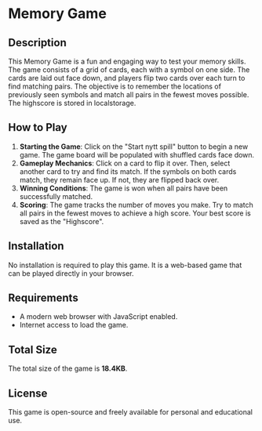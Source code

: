 # Memory Game

## Description

This Memory Game is a fun and engaging way to test your memory skills. The game consists of a grid of cards, each with a symbol on one side. The cards are laid out face down, and players flip two cards over each turn to find matching pairs. The objective is to remember the locations of previously seen symbols and match all pairs in the fewest moves possible. The highscore is stored in localstorage.

## How to Play

1. **Starting the Game**: Click on the "Start nytt spill" button to begin a new game. The game board will be populated with shuffled cards face down.
2. **Gameplay Mechanics**: Click on a card to flip it over. Then, select another card to try and find its match. If the symbols on both cards match, they remain face up. If not, they are flipped back over.
3. **Winning Conditions**: The game is won when all pairs have been successfully matched.
4. **Scoring**: The game tracks the number of moves you make. Try to match all pairs in the fewest moves to achieve a high score. Your best score is saved as the "Highscore".

## Installation

No installation is required to play this game. It is a web-based game that can be played directly in your browser.

## Requirements

- A modern web browser with JavaScript enabled.
- Internet access to load the game.

## Total Size

The total size of the game is **18.4KB**.

## License

This game is open-source and freely available for personal and educational use.
